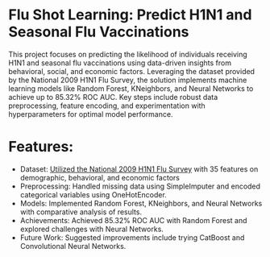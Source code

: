 # Flu Shot Learning: Predict H1N1 and Seasonal Flu Vaccinations
This project focuses on predicting the likelihood of individuals receiving H1N1 and seasonal flu vaccinations using data-driven insights from behavioral, social, and economic factors. Leveraging the dataset provided by the National 2009 H1N1 Flu Survey, the solution implements machine learning models like Random Forest, KNeighbors, and Neural Networks to achieve up to 85.32% ROC AUC. Key steps include robust data preprocessing, feature encoding, and experimentation with hyperparameters for optimal model performance.

# Features:
- Dataset: [Utilized the National 2009 H1N1 Flu Survey](https://www.drivendata.org/competitions/66/flu-shot-learning/page/213/) with 35 features on demographic, behavioral, and economic factors 
- Preprocessing: Handled missing data using SimpleImputer and encoded categorical variables using OneHotEncoder.
- Models: Implemented Random Forest, KNeighbors, and Neural Networks with comparative analysis of results.
- Achievements: Achieved 85.32% ROC AUC with Random Forest and explored challenges with Neural Networks.
- Future Work: Suggested improvements include trying CatBoost and Convolutional Neural Networks.
